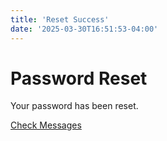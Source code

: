 ```yaml
---
title: 'Reset Success'
date: '2025-03-30T16:51:53-04:00'
---
```


# Password Reset

Your password has been reset.

[Check Messages](../secret-email)
